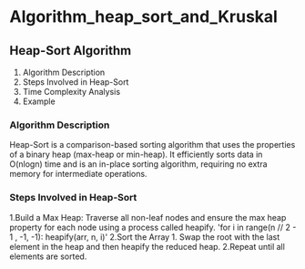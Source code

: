# Algorithm_heap_sort_and_Kruskal
## Heap-Sort Algorithm

1. Algorithm Description
2. Steps Involved in Heap-Sort
3. Time Complexity Analysis
4. Example

### Algorithm Description
   Heap-Sort is a comparison-based sorting algorithm that uses the properties of a binary heap (max-heap or min-heap).
   It efficiently sorts data in O(nlogn) time and is an in-place sorting algorithm, requiring no extra memory for intermediate operations.
   
### Steps Involved in Heap-Sort
   1.Build a Max Heap:
         Traverse all non-leaf nodes and ensure the max heap property for each node using a process called heapify.
         'for i in range(n // 2 - 1  , -1,   -1):
        heapify(arr, n, i)'
    2.Sort the Array
         1. Swap the root with the last element in the heap and then heapify the reduced heap.
         2.Repeat until all elements are sorted.
   
   

